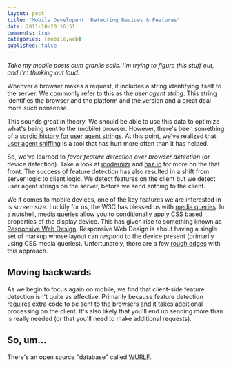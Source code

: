 ```yaml
---
layout: post
title: "Mobile Developent: Detecting Devices & Features"
date: 2011-10-20 16:51
comments: true
categories: [mobile,web]
published: false
---
```


_Take my mobile posts cum granlis salis. I'm trying to figure this stuff out, and I'm thinking out loud._

Whenver a browser makes a request, it includes a string identifying itself to the server. We commonly refer to this as the *user agent string*. This string identifies the browser and the platform and the version and a great deal more such nonsense.

This sounds great in theory. We should be able to use this data to optimize what's being sent to the (mobile) browser. However, there's been something of a [sordid history for user agent strings](http://webaim.org/blog/user-agent-string-history/ "History of the browser user-agent string by Aaron Andersen"). At this point, we've realized that [user agent sniffing](http://en.wikipedia.org/wiki/User_agent#User_agent_sniffing) is a tool that has hurt more often than it has helped.

So, we've learned to _favor feature detection over browser detection_ (or device detection). Take a look at [modernizr](http://www.modernizr.com/) and [haz.io](http://haz.io/) for more on the that front.  The success of feature detection has also resulted in a shift from server logic to client logic. We detect features on the client but we detect user agent strings on the server, before we send anthing to the client.

We it comes to mobile devices, one of the key features we are interested in is _screen size_. Luckily for us, the W3C has blessed us with [media queries](http://www.w3.org/TR/css3-mediaqueries/). In a nutshell, media queries allow you to conditionally apply CSS based properties of the display device. This has given rise to something known as [Responsive Web Design](http://www.alistapart.com/articles/responsive-web-design/). Responsive Web Design is about having a single set of markup whose layout can _respond_ to the device present (primarily using CSS media queries). Unfortunately, there are a few [rough edges](http://www.webdesignshock.com/responsive-design-problems/) with this approach.

## Moving backwards
As we begin to focus again on mobile, we find that client-side feature detection isn't quite as effective. Primarily because feature detection requires extra code to be sent to the browsers and it takes additional processing on the client. It's also likely that you'll end up sending more than is really needed (or that you'll need to make additional requests).

## So, um...

There's an open source "database" called [WURLF](http://wurfl.sourceforge.net/).


